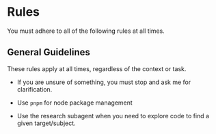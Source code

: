 # Rules

You must adhere to all of the following rules at all times.

## General Guidelines

These rules apply at all times, regardless of the context or task.

- If you are unsure of something, you must stop and ask me for clarification.

- Use `pnpm` for node package management
- Use the research subagent when you need to explore code to find a given target/subject.